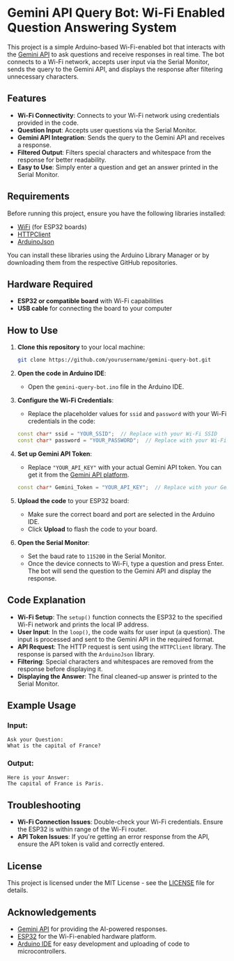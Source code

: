 
# Gemini API Query Bot: Wi-Fi Enabled Question Answering System

This project is a simple Arduino-based Wi-Fi-enabled bot that interacts with the [Gemini API](https://generativelanguage.googleapis.com/) to ask questions and receive responses in real time. The bot connects to a Wi-Fi network, accepts user input via the Serial Monitor, sends the query to the Gemini API, and displays the response after filtering unnecessary characters.

## Features

- **Wi-Fi Connectivity**: Connects to your Wi-Fi network using credentials provided in the code.
- **Question Input**: Accepts user questions via the Serial Monitor.
- **Gemini API Integration**: Sends the query to the Gemini API and receives a response.
- **Filtered Output**: Filters special characters and whitespace from the response for better readability.
- **Easy to Use**: Simply enter a question and get an answer printed in the Serial Monitor.

## Requirements

Before running this project, ensure you have the following libraries installed:

- [WiFi](https://github.com/espressif/arduino-esp32/tree/master/libraries/WiFi) (for ESP32 boards)
- [HTTPClient](https://github.com/espressif/arduino-esp32/tree/master/libraries/HTTPClient)
- [ArduinoJson](https://github.com/bblanchon/ArduinoJson)

You can install these libraries using the Arduino Library Manager or by downloading them from the respective GitHub repositories.

## Hardware Required

- **ESP32 or compatible board** with Wi-Fi capabilities
- **USB cable** for connecting the board to your computer

## How to Use

1. **Clone this repository** to your local machine:

   ```bash
   git clone https://github.com/yourusername/gemini-query-bot.git
   ```

2. **Open the code in Arduino IDE**:
   - Open the `gemini-query-bot.ino` file in the Arduino IDE.
   
3. **Configure the Wi-Fi Credentials**:
   - Replace the placeholder values for `ssid` and `password` with your Wi-Fi credentials in the code:

   ```cpp
   const char* ssid = "YOUR_SSID";  // Replace with your Wi-Fi SSID
   const char* password = "YOUR_PASSWORD";  // Replace with your Wi-Fi password
   ```

4. **Set up Gemini API Token**:
   - Replace `"YOUR_API_KEY"` with your actual Gemini API token. You can get it from the [Gemini API platform](https://generativelanguage.googleapis.com/).

   ```cpp
   const char* Gemini_Token = "YOUR_API_KEY";  // Replace with your Gemini API token
   ```

5. **Upload the code** to your ESP32 board:
   - Make sure the correct board and port are selected in the Arduino IDE.
   - Click **Upload** to flash the code to your board.

6. **Open the Serial Monitor**:
   - Set the baud rate to `115200` in the Serial Monitor.
   - Once the device connects to Wi-Fi, type a question and press Enter. The bot will send the question to the Gemini API and display the response.

## Code Explanation

- **Wi-Fi Setup**: The `setup()` function connects the ESP32 to the specified Wi-Fi network and prints the local IP address.
- **User Input**: In the `loop()`, the code waits for user input (a question). The input is processed and sent to the Gemini API in the required format.
- **API Request**: The HTTP request is sent using the `HTTPClient` library. The response is parsed with the `ArduinoJson` library.
- **Filtering**: Special characters and whitespaces are removed from the response before displaying it.
- **Displaying the Answer**: The final cleaned-up answer is printed to the Serial Monitor.

## Example Usage

### Input:
```
Ask your Question:
What is the capital of France?
```

### Output:
```
Here is your Answer:
The capital of France is Paris.
```

## Troubleshooting

- **Wi-Fi Connection Issues**: Double-check your Wi-Fi credentials. Ensure the ESP32 is within range of the Wi-Fi router.
- **API Token Issues**: If you're getting an error response from the API, ensure the API token is valid and correctly entered.

## License

This project is licensed under the MIT License - see the [LICENSE](LICENSE) file for details.

## Acknowledgements

- [Gemini API](https://generativelanguage.googleapis.com/) for providing the AI-powered responses.
- [ESP32](https://www.espressif.com/en/products/socs/esp32) for the Wi-Fi-enabled hardware platform.
- [Arduino IDE](https://www.arduino.cc/en/software) for easy development and uploading of code to microcontrollers.

